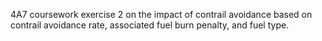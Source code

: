 4A7 coursework exercise 2 on the impact of contrail avoidance based on contrail avoidance rate, associated fuel burn penalty, and fuel type.
